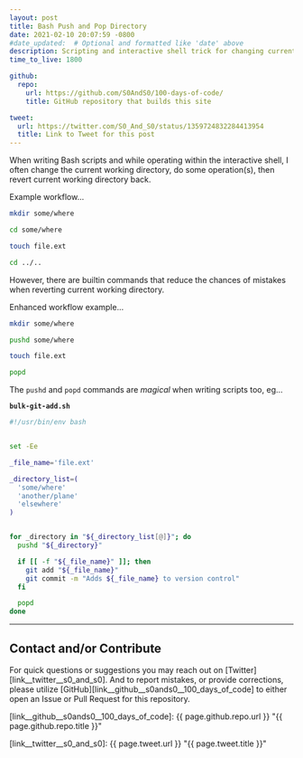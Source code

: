 ```yaml
---
layout: post
title: Bash Push and Pop Directory
date: 2021-02-10 20:07:59 -0800
#date_updated:  # Optional and formatted like 'date' above
description: Scripting and interactive shell trick for changing current working directory
time_to_live: 1800

github:
  repo:
    url: https://github.com/S0AndS0/100-days-of-code/
    title: GitHub repository that builds this site

tweet:
  url: https://twitter.com/S0_And_S0/status/1359724832284413954
  title: Link to Tweet for this post
---
```




When writing Bash scripts and while operating within the interactive shell, I often change the current working directory, do some operation(s), then revert current working directory back.


Example workflow...


```bash
mkdir some/where

cd some/where

touch file.ext

cd ../..
```


However, there are builtin commands that reduce the chances of mistakes when reverting current working directory.


Enhanced workflow example...


```bash
mkdir some/where

pushd some/where

touch file.ext

popd
```


The `pushd` and `popd` commands are _magical_ when writing scripts too, eg...


**`bulk-git-add.sh`**


```bash
#!/usr/bin/env bash


set -Ee

_file_name='file.ext'

_directory_list=(
  'some/where'
  'another/plane'
  'elsewhere'
)


for _directory in "${_directory_list[@]}"; do
  pushd "${_directory}"

  if [[ -f "${_file_name}" ]]; then
    git add "${_file_name}"
    git commit -m "Adds ${_file_name} to version control"
  fi

  popd
done
```


______


## Contact and/or Contribute
[heading__contact_andor_contribute]: #contact-andor-contribute


For quick questions or suggestions you may reach out on [Twitter][link__twitter__s0_and_s0]. And to report mistakes, or provide corrections, please utilize [GitHub][link__github__s0ands0__100_days_of_code] to either open an Issue or Pull Request for this repository.



[link__github__s0ands0__100_days_of_code]: {{ page.github.repo.url }} "{{ page.github.repo.title }}"

[link__twitter__s0_and_s0]: {{ page.tweet.url }} "{{ page.tweet.title }}"

